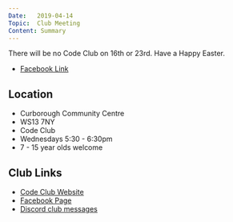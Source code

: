 ```yaml
---
Date:   2019-04-14
Topic:  Club Meeting
Content: Summary
---
```



There will be no Code Club on 16th or 23rd. Have a Happy Easter.

* [Facebook Link](https://www.facebook.com/1481985248595237/posts/1997694673690956/)

## Location

* Curborough Community Centre
* WS13 7NY
* Code Club
* Wednesdays 5:30 - 6:30pm
* 7 - 15 year olds welcome

## Club Links

* [Code Club Website](https://lichfield-code-club.github.io/)
* [Facebook Page](https://www.facebook.com/LichfieldCoders)
* [Discord club messages](https://discord.gg/szz6xGK)
